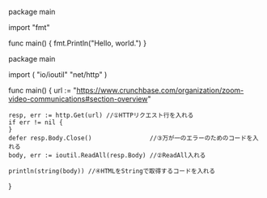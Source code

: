 package main

import "fmt"

func main() {
    fmt.Println("Hello, world.")
}

package main

import (
	"io/ioutil"
	"net/http"
)

func main() {
	url := "https://www.crunchbase.com/organization/zoom-video-communications#section-overview"

	resp, err := http.Get(url) //①HTTPリクエスト行を入れる
	if err != nil {
	}
	defer resp.Body.Close()                //③万が一のエラーのためのコードを入れる
	body, err := ioutil.ReadAll(resp.Body) //②ReadAll入れる

	println(string(body)) //④HTMLをStringで取得するコードを入れる

}